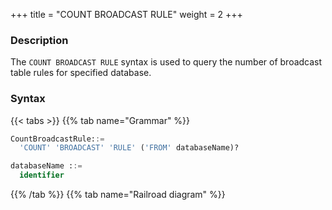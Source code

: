 +++
title = "COUNT BROADCAST RULE"
weight = 2
+++

### Description

The `COUNT BROADCAST RULE` syntax is used to query the number of broadcast table rules for specified database.

### Syntax

{{< tabs >}}
{{% tab name="Grammar" %}}
```sql
CountBroadcastRule::=
  'COUNT' 'BROADCAST' 'RULE' ('FROM' databaseName)?

databaseName ::=
  identifier
```
{{% /tab %}}
{{% tab name="Railroad diagram" %}}
<iframe frameborder="0" name="diagram" id="diagram" width="100%" height="100%"></iframe>
{{% /tab %}}
{{< /tabs >}}

### Supplement

- When `databaseName` is not specified, the default is the currently used `DATABASE`. If `DATABASE` is not used, `No database selected` will be prompted.

### Return value description

| Column    | Description                            |
|-----------|----------------------------------------|
| rule_name | rule type                              |
| database  | the database to which the rule belongs |
| count     | the number of the rule                 |


### Example

- Query the number of broadcast table rules for specified database.

```sql
COUNT BROADCAST RULE FROM sharding_db;
```

```sql
mysql> COUNT BROADCAST RULE FROM sharding_db;
+--------------------------+----------------+-------+
| rule_name                | database       | count |
+--------------------------+----------------+-------+
| broadcast_table          | sharding_db    | 0     |
+--------------------------+----------------+-------+
1 rows in set (0.00 sec)
```

- Query the number of broadcast table rules for current database.

```sql
COUNT BROADCAST RULE;
```

```sql
mysql> COUNT BROADCAST RULE;
+--------------------------+----------------+-------+
| rule_name                | database       | count |
+--------------------------+----------------+-------+
| broadcast_table          | sharding_db    | 0     |
+--------------------------+----------------+-------+
1 rows in set (0.00 sec)
```

### Reserved word

`COUNT`, `BROADCAST`, `RULE`, `FROM`

### Related links

- [Reserved word](/en/user-manual/shardingsphere-proxy/distsql/syntax/reserved-word/)
